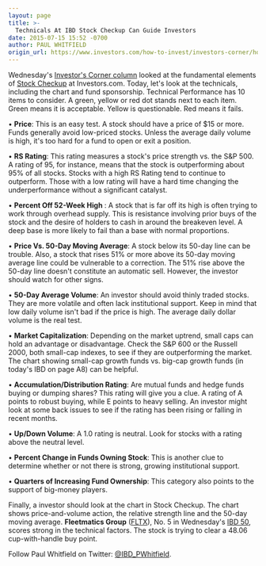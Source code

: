 ```yaml
---
layout: page
title: >-
  Technicals At IBD Stock Checkup Can Guide Investors
date: 2015-07-15 15:52 -0700
author: PAUL WHITFIELD
origin_url: https://www.investors.com/how-to-invest/investors-corner/how-to-pick-a-stock/
---
```


Wednesday's [Investor's Corner column](http://education.investors.com/investors-corner/761584-use-ibd-stock-checkup-to-check-health.htm) looked at the fundamental elements of [Stock Checkup](http://research.investors.com/stock-checkup/?nav=ResearchCheckup) at Investors.com. Today, let's look at the technicals, including the chart and fund sponsorship. Technical Performance has 10 items to consider. A green, yellow or red dot stands next to each item. Green means it is acceptable. Yellow is questionable. Red means it fails.

• **Price**: This is an easy test. A stock should have a price of \$15 or more. Funds generally avoid low-priced stocks. Unless the average daily volume is high, it's too hard for a fund to open or exit a position.

• **RS Rating**: This rating measures a stock's price strength vs. the S&P 500. A rating of 95, for instance, means that the stock is outperforming about 95% of all stocks. Stocks with a high RS Rating tend to continue to outperform. Those with a low rating will have a hard time changing the underperformance without a significant catalyst.

• **Percent Off 52-Week High** : A stock that is far off its high is often trying to work through overhead supply. This is resistance involving prior buys of the stock and the desire of holders to cash in around the breakeven level. A deep base is more likely to fail than a base with normal proportions.

• **Price Vs. 50-Day Moving Average**: A stock below its 50-day line can be trouble. Also, a stock that rises 51% or more above its 50-day moving average line could be vulnerable to a correction. The 51% rise above the 50-day line doesn't constitute an automatic sell. However, the investor should watch for other signs.

• **50-Day Average Volume**: An investor should avoid thinly traded stocks. They are more volatile and often lack institutional support. Keep in mind that low daily volume isn't bad if the price is high. The average daily dollar volume is the real test.

• **Market Capitalization**: Depending on the market uptrend, small caps can hold an advantage or disadvantage. Check the S&P 600 or the Russell 2000, both small-cap indexes, to see if they are outperforming the market. The chart showing small-cap growth funds vs. big-cap growth funds (in today's IBD on page A8) can be helpful.

• **Accumulation/Distribution Rating**: Are mutual funds and hedge funds buying or dumping shares? This rating will give you a clue. A rating of A points to robust buying, while E points to heavy selling. An investor might look at some back issues to see if the rating has been rising or falling in recent months.

• **Up/Down Volume**: A 1.0 rating is neutral. Look for stocks with a rating above the neutral level.

• **Percent Change in Funds Owning Stock**: This is another clue to determine whether or not there is strong, growing institutional support.

• **Quarters of Increasing Fund Ownership**: This category also points to the support of big-money players.

Finally, a investor should look at the chart in Stock Checkup. The chart shows price-and-volume action, the relative strength line and the 50-day moving average. **Fleetmatics Group** ([FLTX](https://research.investors.com/quote.aspx?symbol=FLTX)), No. 5 in Wednesday's [IBD 50](http://leaderboard.investors.com/ibd50/fulllist/), scores strong in the technical factors. The stock is trying to clear a 48.06 cup-with-handle buy point.

Follow Paul Whitfield on Twitter: [@IBD_PWhitfield](https://twitter.com/IBD_PWhitfield).
